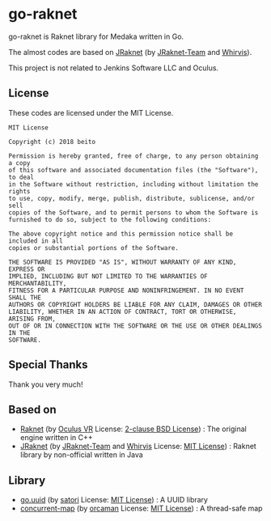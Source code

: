 # go-raknet

go-raknet is Raknet library for Medaka written in Go.

The almost codes are based on [JRaknet](https://github.com/JRakNet/JRakNet) (by [JRaknet-Team](https://github.com/JRakNet) and [Whirvis](https://github.com/Whirvis)).

This project is not related to Jenkins Software LLC and Oculus.

## License

These codes are licensed under the MIT License.

    MIT License

    Copyright (c) 2018 beito

    Permission is hereby granted, free of charge, to any person obtaining a copy
    of this software and associated documentation files (the "Software"), to deal
    in the Software without restriction, including without limitation the rights
    to use, copy, modify, merge, publish, distribute, sublicense, and/or sell
    copies of the Software, and to permit persons to whom the Software is
    furnished to do so, subject to the following conditions:

    The above copyright notice and this permission notice shall be included in all
    copies or substantial portions of the Software.

    THE SOFTWARE IS PROVIDED "AS IS", WITHOUT WARRANTY OF ANY KIND, EXPRESS OR
    IMPLIED, INCLUDING BUT NOT LIMITED TO THE WARRANTIES OF MERCHANTABILITY,
    FITNESS FOR A PARTICULAR PURPOSE AND NONINFRINGEMENT. IN NO EVENT SHALL THE
    AUTHORS OR COPYRIGHT HOLDERS BE LIABLE FOR ANY CLAIM, DAMAGES OR OTHER
    LIABILITY, WHETHER IN AN ACTION OF CONTRACT, TORT OR OTHERWISE, ARISING FROM,
    OUT OF OR IN CONNECTION WITH THE SOFTWARE OR THE USE OR OTHER DEALINGS IN THE
    SOFTWARE.

## Special Thanks

Thank you very much!

## Based on

- [Raknet](https://github.com/facebookarchive/RakNet) (by [Oculus VR](https://github.com/OculusVR/) License: [2-clause BSD License](https://opensource.org/licenses/BSD-2-Clause)) : The original engine written in C++
- [JRaknet](https://github.com/JRakNet/JRakNet) (by [JRaknet-Team](https://github.com/JRakNet) and [Whirvis](https://github.com/Whirvis) License: [MIT License](https://opensource.org/licenses/mit-license.php)) : Raknet library by non-official written in Java

## Library

- [go.uuid](https://github.com/satori/go.uuid) (by [satori](https://github.com/satori) License: [MIT License](https://opensource.org/licenses/mit-license.php)) : A UUID library
- [concurrent-map](https://github.com/orcaman/concurrent-map) (by [orcaman](https://github.com/orcaman) License: [MIT License](https://opensource.org/licenses/mit-license.php)) : A thread-safe map